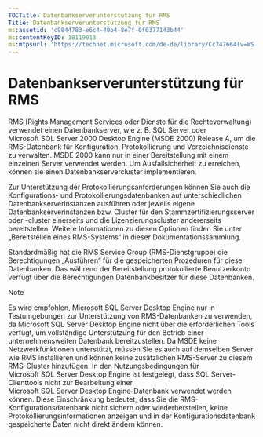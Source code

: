 ```yaml
---
TOCTitle: Datenbankserverunterstützung für RMS
Title: Datenbankserverunterstützung für RMS
ms:assetid: 'c9844783-e6c4-49b4-8e7f-0f0377143b44'
ms:contentKeyID: 18119013
ms:mtpsurl: 'https://technet.microsoft.com/de-de/library/Cc747664(v=WS.10)'
---
```


Datenbankserverunterstützung für RMS
====================================

RMS (Rights Management Services oder Dienste für die Rechteverwaltung) verwendet einen Datenbankserver, wie z. B. SQL Server oder Microsoft SQL Server 2000 Desktop Engine (MSDE 2000) Release A, um die RMS-Datenbank für Konfiguration, Protokollierung und Verzeichnisdienste zu verwalten. MSDE 2000 kann nur in einer Bereitstellung mit einem einzelnen Server verwendet werden. Um Ausfallsicherheit zu erreichen, können sie einen Datenbankservercluster implementieren.

Zur Unterstützung der Protokollierungsanforderungen können Sie auch die Konfigurations- und Protokollierungsdatenbanken auf unterschiedlichen Datenbankserverinstanzen ausführen oder jeweils eigene Datenbankserverinstanzen bzw. Cluster für den Stammzertifizierungsserver oder -cluster einerseits und die Lizenzierungscluster andererseits bereitstellen. Weitere Informationen zu diesen Optionen finden Sie unter „Bereitstellen eines RMS-Systems“ in dieser Dokumentationssammlung.

Standardmäßig hat die RMS Service Group (RMS-Dienstgruppe) die Berechtigungen „Ausführen“ für die gespeicherten Prozeduren für diese Datenbanken. Das während der Bereitstellung protokollierte Benutzerkonto verfügt über die Berechtigungen Datenbankbesitzer für diese Datenbanken.

> [!NOTE]
> Es wird empfohlen, Microsoft SQL Server Desktop Engine nur in Testumgebungen zur Unterstützung von RMS-Datenbanken zu verwenden, da Microsoft SQL Server Desktop Engine nicht über die erforderlichen Tools verfügt, um vollständige Unterstützung für den Betrieb einer unternehmensweiten Datenbank bereitzustellen. Da MSDE keine Netzwerkfunktionen unterstützt, müssen Sie es auch auf demselben Server wie RMS installieren und können keine zusätzlichen RMS-Server zu diesem RMS-Cluster hinzufügen. In den Nutzungsbedingungen für Microsoft SQL Server Desktop Engine ist festgelegt, dass SQL Server-Clienttools nicht zur Bearbeitung einer Microsoft SQL Server Desktop Engine-Datenbank verwendet werden können. Diese Einschränkung bedeutet, dass Sie die RMS-Konfigurationsdatenbank nicht sichern oder wiederherstellen, keine Protokollierungsinformationen anzeigen und in der Konfigurationsdatenbank gespeicherte Daten nicht direkt ändern können. 